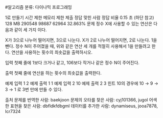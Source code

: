 #알고리즘 분류: 다이나믹 프로그래밍

1로 만들기
시간 제한	메모리 제한	제출	정답	맞힌 사람	정답 비율
0.15 초 (하단 참고)	128 MB	290548	98687	62964	32.863%
문제
정수 X에 사용할 수 있는 연산은 다음과 같이 세 가지 이다.

X가 3으로 나누어 떨어지면, 3으로 나눈다.
X가 2로 나누어 떨어지면, 2로 나눈다.
1을 뺀다.
정수 N이 주어졌을 때, 위와 같은 연산 세 개를 적절히 사용해서 1을 만들려고 한다. 연산을 사용하는 횟수의 최솟값을 출력하시오.

입력
첫째 줄에 1보다 크거나 같고, 106보다 작거나 같은 정수 N이 주어진다.

출력
첫째 줄에 연산을 하는 횟수의 최솟값을 출력한다.

예제 입력 1 
2
예제 출력 1 
1
예제 입력 2 
10
예제 출력 2 
3
힌트
10의 경우에 10 → 9 → 3 → 1 로 3번 만에 만들 수 있다.

출처
문제를 번역한 사람: baekjoon
문제의 오타를 찾은 사람: cyj101366, jugol
어색한 표현을 찾은 사람: dbfldkfdbgml
데이터를 추가한 사람: dynamiseus, jooa7878, lcr7324
